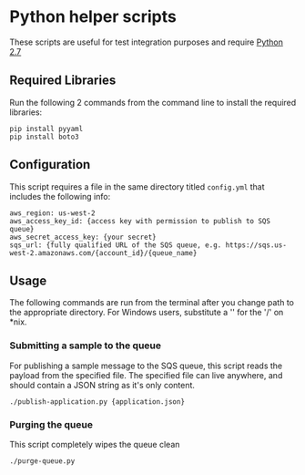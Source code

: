 # Python helper scripts
These scripts are useful for test integration purposes and require [Python 2.7](https://www.python.org/downloads/)

## Required Libraries
Run the following 2 commands from the command line to install the required libraries:
```
pip install pyyaml
pip install boto3
```
## Configuration
This script requires a file in the same directory titled `config.yml` that includes the following info:
```
aws_region: us-west-2
aws_access_key_id: {access key with permission to publish to SQS queue}
aws_secret_access_key: {your secret}
sqs_url: {fully qualified URL of the SQS queue, e.g. https://sqs.us-west-2.amazonaws.com/{account_id}/{queue_name}
```

## Usage
The following commands are run from the terminal after you change path to the appropriate directory.
For Windows users, substitute a '\' for the '/' on *nix.
### Submitting a sample to the queue
For publishing a sample message to the SQS queue, this script reads the payload
from the specified file. The specified file can live anywhere, and should contain a JSON string as it's
only content.
```
./publish-application.py {application.json}
```

### Purging the queue
This script completely wipes the queue clean
```
./purge-queue.py
```
